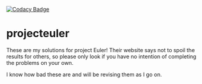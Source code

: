 [![Codacy Badge](https://api.codacy.com/project/badge/Grade/a8206c6d597748a99e45576707749c26)](https://www.codacy.com/app/***REMOVED***/projecteuler?utm_source=github.com&amp;utm_medium=referral&amp;utm_content=riley-martine/projecteuler&amp;utm_campaign=Badge_Grade)
# projecteuler

These are my solutions for project Euler! Their website says not to spoil the results for others, so please only look if you have no intention of completing the problems on your own.


I know how bad these are and will be revising them as I go on. 
